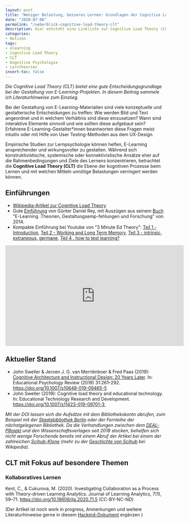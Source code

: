 ```yaml
---
layout: post
title: "Weniger Belastung, besseres Lernen: Grundlagen der Cognitive Load Theory (CLT)"
date: "2020-07-08"
permalink: "/ueberblick-cognitive-load-theory-clt"
description: Hier entsteht eine Linkliste zur Cognitive Load Theory (CLT), um E-Learning-Angebote wirksamer und ansprechender zu gestalten
categories:
- Notizen
tags:
- elearning
- Cognitive Load Theory
- CLT
- Kognitive Psychologie
- Lerntheorien
insert-toc: false
---
```


*Die Cognitive Load Theory (CLT) bietet eine gute Entscheidungsgrundlage bei der Gestaltung von E-Learning-Projekten. In diesem Beitrag sammele ich Literaturhinweise zum Einstieg.*

Bei der Gestaltung von E-Learning-Materialien sind viele konzeptuelle und gestalterische Entscheidungen zu treffen: Wie werden Bild und Text angeordnet und in welchem Verhältnis sind diese einzusetzen? Wann sind interaktive Elemente sinnvoll und wie sollten diese aufgebaut sein? Erfahrene E-Learning-Gestalter\*innen beantworten diese Fragen meist intuitiv oder mit Hilfe von User Testing-Methoden aus dem UX-Design. 

Empirische Studien zur Lernpsychologie können helfen, E-Learning ansprechender und wirkungsvoller zu gestalten. Während sich konstruktivistische, systemische oder konnektivistische Ansätze eher auf die Rahmenbedingungen und Ziele des Lernens konzentrieren, betrachtet die __Cognitive Load Theory (CLT)__ die Ebene der kognitiven Prozesse beim Lernen und mit welchen Mitteln unnötige Belastungen verringert werden können.


## Einführungen
- [Wikipedia-Artikel zur Cognitive Load Theory](https://en.wikipedia.org/wiki/Cognitive_load)
- Gute [Einführung](http://www.elearning-psychologie.de/clt.html) von Günter Daniel Rey, mit Auszügen aus seinem [Buch](https://www.hogrefe.de/shop/e-learning.html) "E-Learning .Theorien, Gestaltungsemp-fehlungen und Forschung" von 2014.
- Kompakte Einführung bei Youtube von "3 Minute Ed Theory": [Teil 1 - Introduction](https://www.youtube.com/watch?v=KbzmM30NXNQ), [Teil 2 - Working and Long Term Memory](https://www.youtube.com/watch?v=ZcoGqi8aiuk), [Teil 3 - intrinsic, extraneous, germane](https://www.youtube.com/watch?v=IkH0EGYqWO0&t=6s), [Teil 4 . how to test learning?](https://www.youtube.com/watch?v=SWOvuR8sR0Q)

<iframe width="560" height="315" src="https://www.youtube.com/embed/IkH0EGYqWO0" frameborder="0" allow="accelerometer; autoplay; encrypted-media; gyroscope; picture-in-picture" allowfullscreen></iframe>

## Aktueller Stand
- John Sweller & Jeroen J. G. van Merriënboer & Fred Paas (2019): [Cognitive Architecture and Instructional Design: 20 Years Later](https://link.springer.com/content/pdf/10.1007/s10648-019-09465-5.pdf). In: Educational Psychology Review (2019) 31:261–292. https://doi.org/10.1007/s10648-019-09465-5
- John Sweller (2019): Cognitive load theory and educational technology. In: Educational Technology Research and Development. https://doi.org/10.1007/s11423-019-09701-3 

*Mit der DOI lassen sich die Aufsätze mit dem Bibliothekskonto abrufen, zum Beispiel mit der [Staatsbibliothek Berlin](http://stabikat.staatsbibliothek-berlin.de/) oder der Fernleihe der nächstgelegenen Bibliothek. Da die Verhandlungen zwischen dem [DEAL-PRojekt](https://de.wikipedia.org/wiki/DEAL_(Projekt)) und den Wissenschaftsverlagen seit 2018 stocken, behelfen sich nicht wenige Forschende bereits mit einem Abruf der Artikel bei einem der zahlreichen [Scihub-Klone](http://vertsluisants.fr/index.php?article4/where-scihub-libgen-server-down) (mehr zu der [Geschichte von Scihub](https://de.wikipedia.org/wiki/Sci-Hub#Geschichte_und_Verbreitung) bei Wikipedia).*

## CLT mit Fokus auf besondere Themen
### Kollaboratives Lernen
Kent, C., & Cukurova, M. (2020). Investigating Collaboration as a Process with Theory-driven Learning Analytics. Journal of Learning Analytics, 7(1), 59–71. https://doi.org/10.18608/jla.2020.71.5 (CC-BY-NC-ND)

(Der Artikel ist noch work in progress, Anmerkungen und weitere Literaturhinweise gerne in diesem [Hackmd-Dokument](https://hackmd.io/mYLlpKecQSKwX1jmAR2V2A?both) ergänzen )




